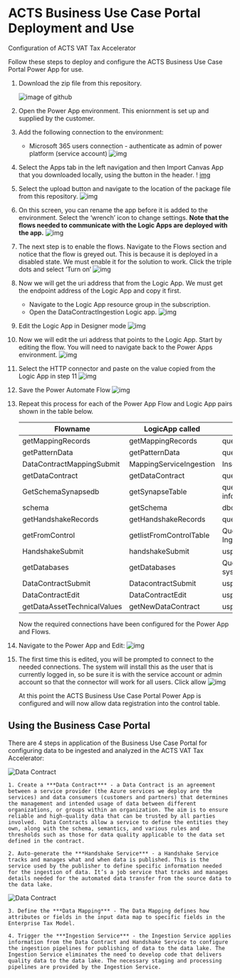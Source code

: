 # ACTS Business Use Case Portal Deployment and Use

Configuration of ACTS VAT Tax Accelerator

Follow these steps to deploy and configure the ACTS Business Use Case Portal Power App for use.

1. Download the zip file from this repository.

    ![image of github](img/gitdownload.png)

2. Open the Power App environment. This eniornment is set up and supplied by the customer.

3. Add the following connection to the environment:

    - Microsoft 365 users connection - authenticate as admin of power platform (service account)
![img](img/PowerAppConnections.png)

4. Select the Apps tab in the left navigation and then Import Canvas App that you downloaded locally, using the button in the header.
!   [img](img/powerappaddapp.png)

5. Select the upload button and navigate to the location of the package file from this repository.
    ![img](img/powerappimportpackage.png)

6. On this screen, you can rename the app before it is added to the environment. Select the ‘wrench’ icon to change settings.
**Note that the flows needed to communicate with the Logic Apps are deployed with the app.**
    ![img](img/renameapp.png)

7. The next step is to enable the flows. Navigate to the Flows section and notice that the flow is greyed out. This is because it is deployed in a disabled state. We must enable it for the solution to work.
Click the triple dots and select ‘Turn on’
    ![img](img/powerautomateturnonflow.png)

8. Now we will get the uri address that from the Logic App. We must get the endpoint address of the Logic App and copy it first.

    - Navigate to the Logic App resource group in the subscription.
    - Open the DataContractIngestion Logic app.
    ![img](img/getlogicappuri.png)

9. Edit the Logic App in Designer mode
    ![img](img/getlogicappuri2.png)

10. Now we will edit the uri address that points to the Logic App. Start by editing the flow. You will need to navigate back to the Power Apps environment.
    ![img](img/powerautomateeditflow.png)

11. Select the HTTP connector and paste on the value copied from the Logic App in step 11
    ![img](img/updateflowurihttp.png)

12. Save the Power Automate Flow
    ![img](img/savepowerapp.png)

13. Repeat this process for each of the Power App Flow and Logic App pairs shown in the table below.

    | Flowname | LogicApp called | SP it calls |
    | --- | --- | --- |
    | getMappingRecords | getMappingRecords | queries the mapping table |
    | getPatternData    | getPatternData    | queries the pattern table |
    | DataContractMappingSubmit | MappingServiceIngestion | InsertDataMapping |
    | getDataContract | getDataContract | queries the DataContract table |
    | GetSchemaSynapsedb | getSynapseTable | queries the information_schema.columns query  |
    | schema | getSchema | dbo.schemaDynamic (serverless) |
    | getHandshakeRecords | getHandshakeRecords | queries the dbo.handshake table  |
    | getFromControl | getlistFromControlTable | Queries the IngestedLandingDataAudit |
    | HandshakeSubmit | handshakeSubmit | usp_InsertHandshake |
    | getDatabases | getDatabases | Query: SELECT * FROM sys.databases  |
    | DataContractSubmit | DatacontractSubmit | usp_InsertDataContract |
    | DataContractEdit | DataContractEdit | usp_EditDataContract |
    | getDataAssetTechnicalValues| getNewDataContract |  usp_getDataContractRecordsDynamic |

    Now the required connections have been configured for the Power App and Flows.

14. Navigate to the Power App and Edit:
    ![img](img/powerappimportsuccess.png)

15. The first time this is edited, you will be prompted to connect to the needed connections. The system will install this as the user that is currently logged in, so be sure it is with the service account or admin account so that the connector will work for all users.
Click allow
    ![img](img/acceptconnections.png)

    At this point the ACTS Business Use Case Portal Power App is configured and will now allow data registration into the control table.

## Using the Business Case Portal

There are 4 steps in application of the Business Use Case Portal for configuring data to be ingested and analyzed in the ACTS VAT Tax Accelerator:

![Data Contract](img/BCP_Picture1.png)

    1. Create a ***Data Contract*** - a Data Contract is an agreement between a service provider (the Azure services we deploy are the services) and data consumers (customers and partners) that determines the management and intended usage of data between different organizations, or groups within an organization. The aim is to ensure reliable and high-quality data that can be trusted by all parties involved.  Data Contracts allow a service to define the entities they own, along with the schema, semantics, and various rules and thresholds such as those for data quality applicable to the data set defined in the contract. 

    2. Auto-generate the ***Handshake Service*** - a Handshake Service tracks and manages what and when data is published. This is the service used by the publisher to define specific information needed for the ingestion of data. It’s a job service that tracks and manages details needed for the automated data transfer from the source data to the data lake.

![Data Contract](img/BCP_Picture1.png)

    3. Define the ***Data Mapping*** - The Data Mapping defines how attributes or fields in the input data map to specific fields in the Enterprise Tax Model.

    4. Trigger the ***Ingestion Service*** - the Ingestion Service applies information from the Data Contract and Handshake Service to configure the ingestion pipelines for publishing of data to the data lake. The Ingestion Service eliminates the need to develop code that delivers quality data to the data lake. The necessary staging and processing pipelines are provided by the Ingestion Service.

